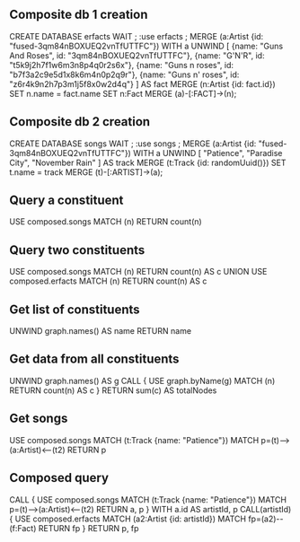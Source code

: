 ## Composite db 1 creation

CREATE DATABASE erfacts WAIT ;
:use erfacts ;
MERGE (a:Artist {id: "fused-3qm84nBOXUEQ2vnTfUTTFC"})
WITH a
UNWIND [
{name: "Guns And Roses", id: "3qm84nBOXUEQ2vnTfUTTFC"}, 
{name: "G'N'R", id: "t5k9j2h7f1w6m3n8p4q0r2s6x"}, 
{name: "Guns n roses", id: "b7f3a2c9e5d1x8k6m4n0p2q9r"}, 
{name: "Guns n' roses", id: "z6r4k9n2h7p3m1j5f8x0w2d4q"}
] AS fact
MERGE (n:Artist {id: fact.id})
SET n.name = fact.name
SET n:Fact
MERGE (a)-[:FACT]->(n);

## Composite db 2 creation

CREATE DATABASE songs WAIT ;
:use songs ;
MERGE (a:Artist {id: "fused-3qm84nBOXUEQ2vnTfUTTFC"})
WITH a
UNWIND [
"Patience", "Paradise City", "November Rain"
] AS track
MERGE (t:Track {id: randomUuid()})
SET t.name = track
MERGE (t)-[:ARTIST]->(a);

## Query a constituent

USE composed.songs
MATCH (n) RETURN count(n)

## Query two constituents

USE composed.songs
MATCH (n) RETURN count(n) AS c
UNION
USE composed.erfacts
MATCH (n) RETURN count(n) AS c

## Get list of constituents

UNWIND graph.names() AS name
RETURN name

## Get data from all constituents

UNWIND graph.names() AS g
CALL {
    USE graph.byName(g)
    MATCH (n) RETURN count(n) AS c
}
RETURN sum(c) AS totalNodes

## Get songs

USE composed.songs
MATCH (t:Track {name: "Patience"})
MATCH p=(t)-->(a:Artist)<--(t2)
RETURN p


## Composed query

CALL {
    USE composed.songs
    MATCH (t:Track {name: "Patience"})
    MATCH p=(t)-->(a:Artist)<--(t2)
    RETURN a, p
}
WITH a.id AS artistId, p
CALL(artistId) {
    USE composed.erfacts
    MATCH (a2:Artist {id: artistId})
    MATCH fp=(a2)--(f:Fact)
    RETURN fp
}
RETURN p, fp
